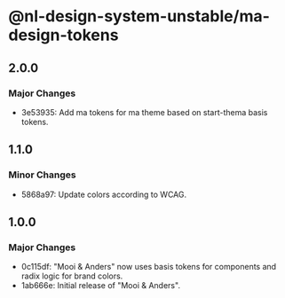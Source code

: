 # @nl-design-system-unstable/ma-design-tokens

## 2.0.0

### Major Changes

- 3e53935: Add ma tokens for ma theme based on start-thema basis tokens.

## 1.1.0

### Minor Changes

- 5868a97: Update colors according to WCAG.

## 1.0.0

### Major Changes

- 0c115df: "Mooi & Anders" now uses basis tokens for components and radix logic for brand colors.
- 1ab666e: Initial release of "Mooi & Anders".
